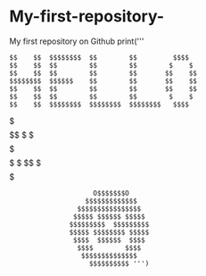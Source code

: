 # My-first-repository-
My first repository on Github
print('''


    $$    $$  $$$$$$$$  $$        $$         $$$$
    $$    $$  $$        $$        $$        $    $
    $$    $$  $$        $$        $$       $$    $$    
    $$$$$$$$  $$$$$$    $$        $$       $$    $$
    $$    $$  $$        $$        $$       $$    $$
    $$    $$  $$        $$        $$        $    $
    $$    $$  $$$$$$$$  $$$$$$$$  $$$$$$$$   $$$$

 $$   $$$   $$    $$$$    $$$$$$   $$        $$$$$$    $$  $$ $$ 
 $$  $$ $$  $$   $    $   $$   $$  $$        $$   $$   $$  $$ $$
 $$  $$ $$  $$  $$    $$  $$   $$  $$        $$    $$  $$  $$ $$ 
 $$  $$ $$  $$  $$    $$  $$$$$$   $$        $$    $$  $$  $$ $$
 $$  $$ $$  $$  $$    $$  $$  $    $$        $$    $$  $$  $$ $$
 $$  $$ $$  $$   $    $   $$   $   $$        $$   $$      
   $$     $$      $$$$    $$    $  $$$$$$$$  $$$$$$    $$  $$ $$

                         O$$$$$$$O
                       $$$$$$$$$$$$$
                     $$$$$$$$$$$$$$$$
                    $$$$$ $$$$$$ $$$$$
                   $$$$$$$$$  $$$$$$$$$ 
                   $$$$$ $$$$$$$$ $$$$$
                    $$$$  $$$$$$  $$$$
                     $$$$        $$$$
                      $$$$$$$$$$$$$$
                        $$$$$$$$$$ ''')
      
